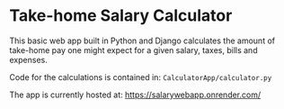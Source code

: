 # Take-home Salary Calculator

This basic web app built in Python and Django calculates the amount of take-home pay one might expect for a given salary, taxes, bills and expenses.

Code for the calculations is contained in: `CalculatorApp/calculator.py`

The app is currently hosted at: https://salarywebapp.onrender.com/ 
